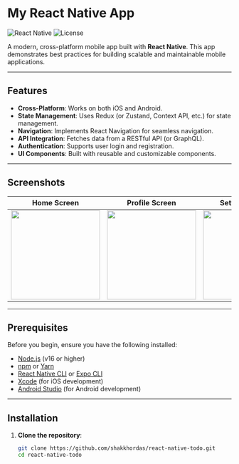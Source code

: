 # My React Native App

![React Native](https://img.shields.io/badge/React_Native-20232A?style=for-the-badge&logo=react&logoColor=61DAFB)
![License](https://img.shields.io/badge/License-MIT-blue.svg)

A modern, cross-platform mobile app built with **React Native**. This app demonstrates best practices for building scalable and maintainable mobile applications.

---

## Features

- **Cross-Platform**: Works on both iOS and Android.
- **State Management**: Uses Redux (or Zustand, Context API, etc.) for state management.
- **Navigation**: Implements React Navigation for seamless navigation.
- **API Integration**: Fetches data from a RESTful API (or GraphQL).
- **Authentication**: Supports user login and registration.
- **UI Components**: Built with reusable and customizable components.

---

## Screenshots

| Home Screen | Profile Screen | Settings Screen |
|-------------|----------------|-----------------|
| <img src="screenshots/home.png" width="200"> | <img src="screenshots/profile.png" width="200"> | <img src="screenshots/settings.png" width="200"> |

---

## Prerequisites

Before you begin, ensure you have the following installed:

- [Node.js](https://nodejs.org/) (v16 or higher)
- [npm](https://www.npmjs.com/) or [Yarn](https://yarnpkg.com/)
- [React Native CLI](https://reactnative.dev/docs/environment-setup) or [Expo CLI](https://docs.expo.dev/get-started/installation/)
- [Xcode](https://developer.apple.com/xcode/) (for iOS development)
- [Android Studio](https://developer.android.com/studio) (for Android development)

---

## Installation

1. **Clone the repository**:
   ```bash
   git clone https://github.com/shakkhordas/react-native-todo.git
   cd react-native-todo
